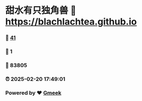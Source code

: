 # 甜水有只独角兽 :link: https://blachlachtea.github.io 
### :page_facing_up: [41](https://blachlachtea.github.io/tag.html) 
### :speech_balloon: 1 
### :hibiscus: 83805 
### :alarm_clock: 2025-02-20 17:49:01 
### Powered by :heart: [Gmeek](https://github.com/Meekdai/Gmeek)
